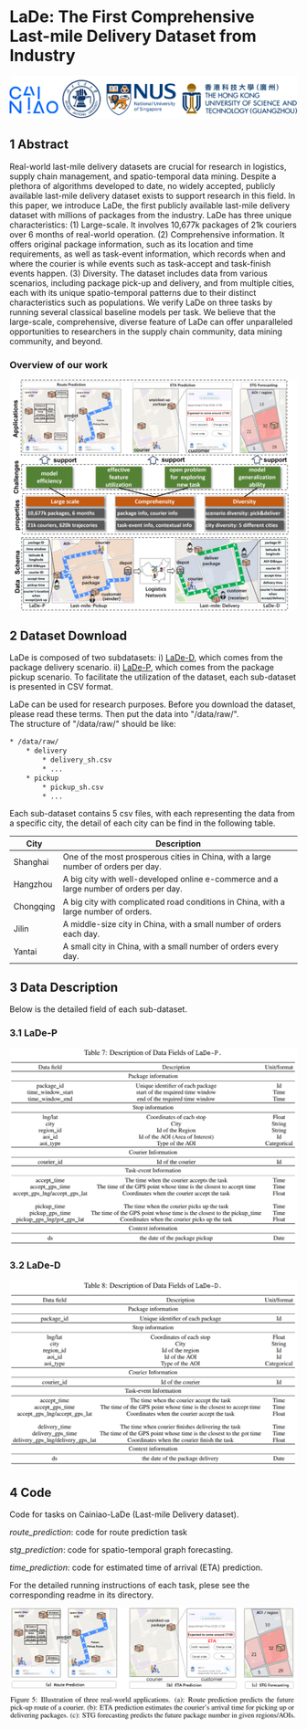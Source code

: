 # LaDe: The First Comprehensive Last-mile Delivery Dataset from Industry

![image](./img/logo.png)

## 1 Abstract
Real-world last-mile delivery datasets are crucial for research in logistics, supply chain management, and spatio-temporal data mining. 
Despite a plethora of algorithms developed to date, no widely accepted, publicly available last-mile delivery dataset exists to support research in this field. 
In this paper, we introduce LaDe, the first publicly available last-mile delivery dataset with millions of packages from the industry. 
LaDe has three unique characteristics: (1) Large-scale. It involves 10,677k packages of 21k couriers over 6 months of real-world operation. 
(2) Comprehensive information. It offers original package information, such as its location and time requirements, as well as task-event information, 
which records when and where the courier is while events such as task-accept and task-finish events happen. 
(3) Diversity. The dataset includes data from various scenarios, including package pick-up and delivery, and from multiple cities, 
each with its unique spatio-temporal patterns due to their distinct characteristics such as populations. 
We verify LaDe on three tasks by running several classical baseline models per task. 
We believe that the large-scale, comprehensive, diverse feature of LaDe can offer unparalleled opportunities to researchers in the supply chain community, data mining community, and beyond.

### Overview of our work
![image](./img/work_overview_english.png)


## 2 Dataset Download
LaDe is composed of two subdatasets: i) [LaDe-D](https://huggingface.co/datasets/Cainiao-AI/LaDe-D), which comes from the package delivery scenario.
ii) [LaDe-P](https://huggingface.co/datasets/Cainiao-AI/LaDe-P), which comes from the package pickup scenario. To facilitate the utilization of the dataset, each sub-dataset is presented in CSV format.

LaDe can be used for research purposes. Before you download the dataset, please read these terms. Then put the data into "/data/raw/".  
The structure of "/data/raw/" should be like:  
```
* /data/raw/  
    * delivery    
        * delivery_sh.csv   
        * ...    
    * pickup  
        * pickup_sh.csv  
        * ...  
```

Each sub-dataset contains 5 csv files, with each representing the data from a specific city,  the detail of each city can be find in the following table.


|   City     |  Description                                                                                  |
|------------|----------------------------------------------------------------------------------------------|
| Shanghai   | One of the most prosperous cities in China, with a large number of orders per day.           |
| Hangzhou   | A big city with well-developed online e-commerce and a large number of orders per day.        |
| Chongqing  | A big city with complicated road conditions in China, with a large number of orders.          |
| Jilin      | A middle-size city in China, with a small number of orders each day.                          |
| Yantai     | A small city in China, with a small number of orders every day.                               |


## 3 Data Description
Below is the detailed field of each sub-dataset.
### 3.1 LaDe-P
![image](./img/datafeild_LaDe-P.png)


### 3.2 LaDe-D
![image](./img/datafeild_LaDe-D.png)

## 4 Code
Code for tasks on Cainiao-LaDe (Last-mile Delivery dataset).

*route_prediction*: code for route prediction task

*stg_prediction*: code for spatio-temporal graph forecasting.

*time_prediction*: code for estimated time of arrival (ETA) prediction. 

For the detailed running instructions of each task, plese see the corresponding readme in its directory.

![image](./img/tasks.png)